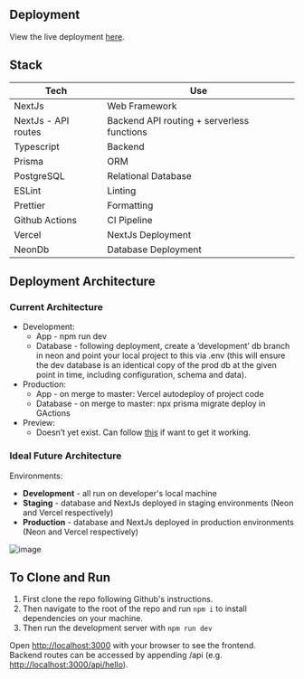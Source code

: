 
## Deployment

View the live deployment [here](https://language-learning-helper-will-helliwell.vercel.app/).

## Stack

| Tech | Use |
|------------------|------------------|
| NextJs | Web Framework  |
| NextJs - API routes | Backend API routing + serverless functions |
| Typescript | Backend |
| Prisma | ORM |
| PostgreSQL | Relational Database |
| ESLint | Linting |
| Prettier | Formatting |
| Github Actions | CI Pipeline |
| Vercel | NextJs Deployment |
| NeonDb | Database Deployment |

## Deployment Architecture

### Current Architecture
- Development:
    - App - npm run dev
    - Database - following deployment, create a ‘development’ db branch in neon and point your local project to this via .env (this will ensure the dev database is an identical copy of the prod db at the given point in time, including configuration, schema and data).
- Production:
    - App - on merge to master: Vercel autodeploy of project code
    - Database - on merge to master: npx prisma migrate deploy in GActions
- Preview:
    - Doesn’t yet exist. Can follow [this](https://neon.tech/blog/branching-with-preview-environments) if want to get it working.

### Ideal Future Architecture

Environments:
- **Development** - all run on developer's local machine
- **Staging** - database and NextJs deployed in staging environments (Neon and Vercel respectively)
- **Production** - database and NextJs deployed in production environments (Neon and Vercel respectively)

![image](https://github.com/Will-Helliwell/language_learning_helper/assets/68912961/811045cd-9e76-42ea-89dd-364fdd04dbe8)


## To Clone and Run

1. First clone the repo following Github's instructions.
2. Then navigate to the root of the repo and run `npm i` to install dependencies on your machine.
3. Then run the development server with `npm run dev`

Open [http://localhost:3000](http://localhost:3000) with your browser to see the frontend.  
Backend routes can be accessed by appending /api (e.g. [http://localhost:3000/api/hello](http://localhost:3000/api/hello)).
